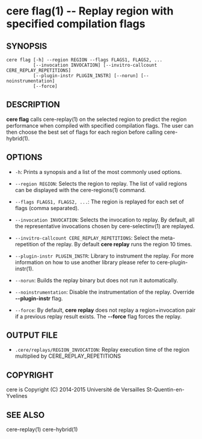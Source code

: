 cere flag(1) -- Replay region with specified compilation flags
==================================================================

## SYNOPSIS

```
cere flag [-h] --region REGION --flags FLAGS1, FLAGS2, ...
          [--invocation INVOCATION] [--invitro-callcount CERE_REPLAY_REPETITIONS]
          [--plugin-instr PLUGIN_INSTR] [--norun] [--noinstrumentation]
          [--force]
```

## DESCRIPTION

**cere flag** calls cere-replay(1) on the selected region to predict the
region performance when compiled with specified compilation flags. The user can
then choose the best set of flags for each region before calling cere-hybrid(1).

## OPTIONS

  * `-h`:
    Prints a synopsis and a list of the most commonly used options.

  * `--region REGION`:
    Selects the region to replay. The list of valid regions can be displayed with
    the cere-regions(1) command.

  * `--flags FLAGS1, FLAGS2, ...`:
    The region is replayed for each set of flags (comma separated).

  * `--invocation INVOCATION`:
    Selects the invocation to replay. By default, all the representative
    invocations chosen by cere-selectinv(1) are replayed.

  * `--invitro-callcount CERE_REPLAY_REPETITIONS`:
    Select the meta-repetition of the replay. By default **cere replay** runs
    the region 10 times.

  * `--plugin-instr PLUGIN_INSTR`:
    Library to instrument the replay. For more information on how to use another
    library please refer to cere-plugin-instr(1).

  * `--norun`:
    Builds the replay binary but does not run it automatically.

  * `--noinstrumentation`:
    Disable the instrumentation of the replay. Override **--plugin-instr** flag.

  * `--force`:
    By default, **cere replay** does not replay a region+invocation pair if a
    previous replay result exists. The **--force** flag forces the replay.

## OUTPUT FILE

  * `.cere/replays/REGION_INVOCATION`:
    Replay execution time of the region multiplied by CERE_REPLAY_REPETITIONS

## COPYRIGHT

cere is Copyright (C) 2014-2015 Université de Versailles St-Quentin-en-Yvelines

## SEE ALSO

cere-replay(1) cere-hybrid(1)
